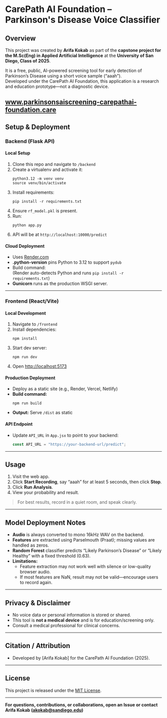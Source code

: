 # CarePath AI Foundation – Parkinson's Disease Voice Classifier

## Overview

This project was created by **Arifa Kokab** as part of the **capstone project for the M.Sc(Eng) in Applied Artificial Intelligence** at the **University of San Diego, Class of 2025**.

It is a free, public, AI-powered screening tool for early detection of Parkinson’s Disease using a short voice sample (“aaah”).  
Developed under the CarePath AI Foundation, this application is a research and education prototype—not a diagnostic device.

www.parkinsonsaiscreening-carepathai-foundation.care
---

## Setup & Deployment

### **Backend (Flask API)**

#### **Local Setup**
1. Clone this repo and navigate to `/backend`
2. Create a virtualenv and activate it:
    ```
    python3.12 -m venv venv
    source venv/bin/activate
    ```
3. Install requirements:
    ```
    pip install -r requirements.txt
    ```
4. Ensure `rf_model.pkl` is present.
5. Run:
    ```
    python app.py
    ```
6. API will be at `http://localhost:10000/predict`

#### **Cloud Deployment**
- Uses [Render.com](https://render.com/)
- **.python-version** pins Python to 3.12 to support `pydub`
- Build command:  
  (Render auto-detects Python and runs `pip install -r requirements.txt`)
- **Gunicorn** runs as the production WSGI server.

---

### **Frontend (React/Vite)**

#### **Local Development**
1. Navigate to `/frontend`
2. Install dependencies:
    ```
    npm install
    ```
3. Start dev server:
    ```
    npm run dev
    ```
4. Open [http://localhost:5173](http://localhost:5173)

#### **Production Deployment**
- Deploy as a static site (e.g., Render, Vercel, Netlify)
- **Build command:**
    ```
    npm run build
    ```
- **Output:** Serve `/dist` as static

#### **API Endpoint**
- Update `API_URL` in `App.jsx` to point to your backend:
    ```js
    const API_URL = "https://your-backend-url/predict";
    ```

---

## Usage

1. Visit the web app.
2. Click **Start Recording**, say “aaah” for at least 5 seconds, then click **Stop**.
3. Click **Run Analysis**.
4. View your probability and result.

> For best results, record in a quiet room, and speak clearly.

---

## Model Deployment Notes

- **Audio** is always converted to mono 16kHz WAV on the backend.
- **Features** are extracted using Parselmouth (Praat); missing values are handled as zeros.
- **Random Forest** classifier predicts “Likely Parkinson’s Disease” or “Likely Healthy” with a fixed threshold (0.63).
- **Limitations:**  
  - Feature extraction may not work well with silence or low-quality browser audio.
  - If most features are NaN, result may not be valid—encourage users to record again.

---

## Privacy & Disclaimer

- No voice data or personal information is stored or shared.
- This tool is **not a medical device** and is for education/screening only.
- Consult a medical professional for clinical concerns.

---

## Citation / Attribution

- Developed by [Arifa Kokab] for the CarePath AI Foundation (2025).

---

## License

This project is released under the [MIT License](LICENSE).

---

**For questions, contributions, or collaborations, open an Issue or contact Arifa Kokab (akokab@sandiego.edu)**
